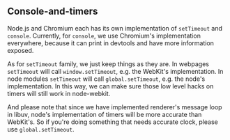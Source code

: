 ## Console-and-timers

Node.js and Chromium each has its own implementation of `setTimeout` and `console`. Currently, for `console`, we use Chromium's implementation everywhere, because it can print in devtools and have more information exposed.

As for `setTimeout` family, we just keep things as they are. In webpages `setTimeout` will call `window.setTimeout`, e.g. the WebKit's implementation. In node modules `setTimeout` will call `global.setTimeout`, e.g. the node's implementation. In this way, we can make sure those low level hacks on timers will still work in node-webkit.

And please note that since we have implemented renderer's message loop in libuv, node's implementation of timers will be more accurate than WebKit's. So if you're doing something that needs accurate clock, please use `global.setTimeout`.